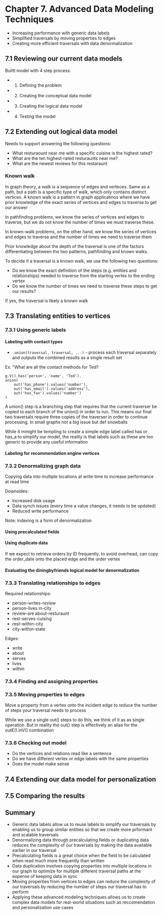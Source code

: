# Chapter 7. Advanced Data Modeling Techniques

- Increasing performance with generic data labels
- Simplified traversals by moving properties to edges
- Creating more efficient traversals with data denormalization

## 7.1 Reviewing our current data models

Builtt model with 4 step process:

- 1. Defining the problem
- 2. Creating the conceptual data model
- 3. Creating the logical data model
- 4. Testing the model

## 7.2 Extending out logical data model

Needs to support answering the following questions:

- What resturaount near me with a specific cuisine is the highest rated?
- What are the ten highest-rated resturaunts near me?
- What are the newest reviews for this restaraunt

### Known walk

In graph theory, a walk is a sequence of edges and verteces. Same as a path, but a path is a specific type of walk, which only contains distinct vertices. A known walk is a pattern in graph applicatinos where we have prior knowledge of the exact series of vertices and edges to traverse to get our answer

In pathfinding problems, we know the series of vertices and edges to traverse, but we do not know the number of times we must traverse these.

In known-walk problems, on the other hand, we know the series of vertices and edges to traverse and the number of times we need to traverse them

Prior knowledge about the depth of the traversal is one of the factors differentiating between the two patterns, pathfinding and known walks.

To decide if a traversal is a known walk, we use the following two questions:

- Do we know the exact definition of the steps (e.g. entities and relationships) needed to traverse from the starting vertex to the ending vertex
- Do we know the number of times we need to traverse these steps to get our results?

If yes, the traversal is likely a known walk

## 7.3 Translating entities to vertices

### 7.3.1 Using generic labels

#### Labeling with contact types

- `.union(traversal, traversal, ...)` - process each traversal separately and outputs the combined results as a single result set

Ex. "What are all the contact methods for Ted?

```gremlin
g.V().has('person', 'name', 'Ted').
union(
    out('has_phone').values('number'),
    out('has_email').values('address'),
    out('has_fax').values('number')
)
```

A union() step is a branching step that requires that the current traverser be copied to each branch of the union() in order to run. This means our final two traversals require three copies of the traverser in order to continue processing. In small graphs not a big issue but def snowballs

While it mmight be tempting to create a simple edge label called has or has_a to simplify our model, the reality is that labels such as these are too generic to provide any useful information

#### Labeling for recommendation engine vertices

### 7.3.2 Denormalizing graph data

Copying data into multiple locations at write time to increase performance at read time

Downsides:

- Increased disk usage
- Data synch issues (every time a value changes, it needs to be updated)
- Reduced write performance

Note: indexing is a form of denormalization

#### Using precalculated fields

#### Using duplicate data

If we expect to retrieve orders by ID frequently, to avoid overhead, can copy the order_date onto the placed edge and the order vertex

#### Evaluating the diningbyfriends logical model for denormalization

### 7.3.3 Translating relationships to edges

Required relationships:

- person-writes-review
- person-lives in-city
- review-are about-resturaunt
- rest-serves-cuising
- rest-within-city
- city-within-state

Edges:

- write
- about
- serves
- lives
- within

### 7.3.4 Finding and assigning properties

### 7.3.5 Moving properties to edges

Move a property from a vertex onto the incident edge to reduce the number of steps your traversal needs to process

While we use a single out() steps to do this, we think of it as as single operation. But in reality the out() step is effectively an alias for the outE().inV() combination

### 7.3.6 Checking out model

- Do the vertices and relations read like a sentence
- Do we have different vertex or edge labels with the same properties
- Does the model make sense

## 7.4 Extending our data model for personalization

## 7.5 Comparing the results

## Summary

- Generic data labels allow us to reuse labels to simplify our traversals by enabling us to group similar entities so that we create more prformant and scalable traversals
- Denormalizing data through precalculating fields or duplicating data reduces the complexity of our traversals by making the data available earlier in our traversal
- Precalculating fields is a great choice when the field to be calculated when read much more frequently than written
- Data duplication involves copying properties into multiple locations in our graph to optimize for multiple different traversal paths at the expense of keeping data in sync
- Moving properties from vertices to edges can reduce the complexity of our traversals by reducing the number of steps our traversal has to perform
- Applying these advanced modeling techniques allows us to create complex data models for real-world situations such as reccomendation and personalization use cases
